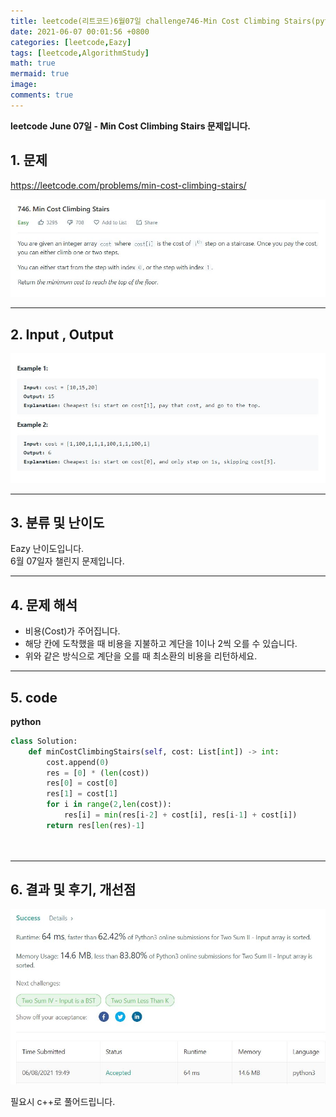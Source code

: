 ```yaml
---
title: leetcode(리트코드)6월07일 challenge746-Min Cost Climbing Stairs(python)
date: 2021-06-07 00:01:56 +0800
categories: [leetcode,Eazy]
tags: [leetcode,AlgorithmStudy]
math: true
mermaid: true
image: 
comments: true
---
```


**leetcode June 07일 - Min Cost Climbing Stairs 문제입니다.**

## 1. 문제
<https://leetcode.com/problems/min-cost-climbing-stairs/>  

![](/assets/img/sample/leetcode/746/Problem.JPG)  

-----  

## 2. Input , Output

![](/assets/img/sample/leetcode/746/input.JPG)  


-----  

## 3. 분류 및 난이도

Eazy 난이도입니다.  
6월 07일자 챌린지 문제입니다. 

-----  

## 4. 문제 해석

- 비용(Cost)가 주어집니다. 
- 해당 칸에 도착했을 때 비용을 지불하고 계단을 1이나 2씩 오를 수 있습니다.
- 위와 같은 방식으로 계단을 오를 때 최소환의 비용을 리턴하세요.




-----  

## 5. code


**python**

```python
class Solution:
    def minCostClimbingStairs(self, cost: List[int]) -> int:
        cost.append(0)
        res = [0] * (len(cost))
        res[0] = cost[0]
        res[1] = cost[1]
        for i in range(2,len(cost)):
            res[i] = min(res[i-2] + cost[i], res[i-1] + cost[i])
        return res[len(res)-1]
        
        
```


-----

## 6. 결과 및 후기, 개선점

![](/assets/img/sample/leetcode/746/result.JPG)  

필요시 c++로 풀어드립니다.



